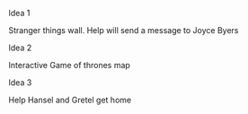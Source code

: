 Idea 1

Stranger things wall. Help will send a message to Joyce Byers

Idea 2

Interactive Game of thrones map

Idea 3

Help Hansel and Gretel get home